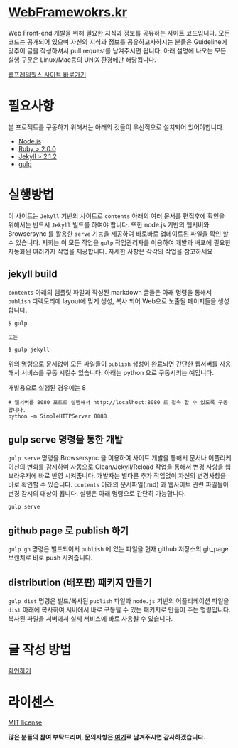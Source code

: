 [WebFramewokrs.kr](http://webframeworks.kr)
=================

Web Front-end 개발을 위해 필요한 지식과 정보를 공유하는 사이트 코드입니다. 모든 코드는 공개되어 있으며 자신의 지식과 정보를 공유하고자하시는 분들은 Guideline에 맞추어 글을 작성하셔서 pull request를 남겨주시면 됩니다. 아래 설명에 나오는 모든 실행 구문은 Linux/Mac등의 UNIX 환경에만 해당됩니다.

[웹프레임웍스 사이트 바로가기](http://webframeworks.kr)

# 필요사항

본 프로젝트를 구동하기 위해서는 아래의 것들이 우선적으로 설치되어 있어야합니다.

- [Node.js](http://nodejs.org/)
- [Ruby > 2.0.0](https://www.ruby-lang.org/ko/)
- [Jekyll > 2.1.2](http://jekyllrb.com/)
- [gulp](http://gulpjs.com/)

# 실행방법

이 사이트는 ```Jekyll``` 기반의 사이트로 ```contents``` 아래의 여러 문서를 편집후에 확인을 위해서는 반드시 ```Jekyll``` 빌드를 하여야 합니다. 또한 node.js 기반의 웹서버와 Browsersync 를 활용한 ```serve``` 기능을 제공하여 바로바로 업데이트된 파일을 확인 할 수 있습니다. 저희는 이 모든 작업을 ```gulp``` 작업관리자를 이용하여 개발과 배포에 필요한 자동화된 여러가지 작업을 제공합니다. 자세한 사항은 각각의 작업을 참고하세요

## jekyll build
```contents``` 아래의 템플릿 파일과 작성된 markdown 글들은 아래 명령을 통해서 ```publish``` 디렉토리에 layout에 맞게 생성, 복사 되어 Web으로 노출될 페이지들을 생성합니다.
``` shell
$ gulp

또는

$ gulp jekyll
```
위의 명령으로 문제없이 모든 파일들이 ```publish``` 생성이 완료되면 간단한 웹서버를 사용해서 서비스를 구동 시킬수 있습니다. 아래는 python 으로 구동시키는 예입니다.

개발용으로 실행된 경우에는 8

``` shell
# 웹서버를 8080 포트로 실행해서 http://localhost:8080 로 접속 할 수 있도록 구동합니다.
python -m SimpleHTTPServer 8888
```

## gulp serve 명령을 통한 개발
```gulp serve``` 명령을 Browsersync 을 이용하여 사이트 개발을 통해서 문서나 어플리케이션의 변화를 감지하여 자동으로 Clean/Jekyll/Reload 작업을 통해서 변경 사항을 웹브라우저에 바로 반영 시켜줍니다. 개발자는 별다른 추가 작업없이 자신의 변경사항을 바로 확인할 수 있습니다. ```contents``` 아래의 문서파일(.md) 과 웹사이트 관련 파일들이 변경 감시의 대상이 됩니다. 실행은 아래 명령으로 간단히 가능합니다.

``` shell
gulp serve
```

## github page 로 publish 하기
```gulp gh``` 명령은 빌드되어서 ```publish``` 에 있는 파일을 현재 github 저장소의 gh_page 브랜치로 바로 push 시켜줍니다.

## distribution (배포판) 패키지 만들기
```gulp dist``` 명령은 빌드/복사된 ```publish``` 파일과 ```node.js``` 기반의 어플리케이션 파일을 ```dist``` 아래에 복사하여 서버에서 바로 구동될 수 있는 패키지로 만들어 주는 명령입니다. 복사된 파일을 서버에서 실제 서비스에 바로 사용될 수 있습니다.

# 글 작성 방법
[확인하기](CONTRIBUTE.md)

# 라이센스
[MIT license](LICENSE)

**많은 분들의 참여 부탁드리며, 문의사항은 [여기](https://www.facebook.com/groups/337590103082210/)로 남겨주시면 감사하겠습니다.**
